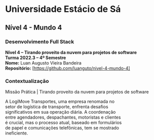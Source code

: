 # 	Universidade Estácio de Sá
## Nível 4 - Mundo 4

### Desenvolvimento Full Stack  
**Nível 4 – Tirando proveito da nuvem para projetos de software**  
**Turma 2022.3 – 4º Semestre**  
**Nome:**	Luan Augusto Vieira Bandeira  
**Repositório:**	[https://github.com/luanguto/nivel-4-mundo-4]

### Contextualização


Missão Prática | Tirando
proveito da nuvem para
projetos de software

A LogiMove Transportes, uma empresa renomada no  
setor de logística de transporte, enfrenta desafios  
significativos em sua operação diária. A coordenação  
entre agendadores, despachantes, motoristas e clientes  
é crucial, mas o processo atual, baseado em formulários  
de papel e comunicações telefônicas, tem se mostrado  
ineficiente.
